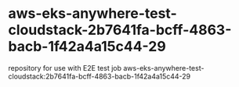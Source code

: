 # aws-eks-anywhere-test-cloudstack-2b7641fa-bcff-4863-bacb-1f42a4a15c44-29
repository for use with E2E test job aws-eks-anywhere-test-cloudstack:2b7641fa-bcff-4863-bacb-1f42a4a15c44-29
